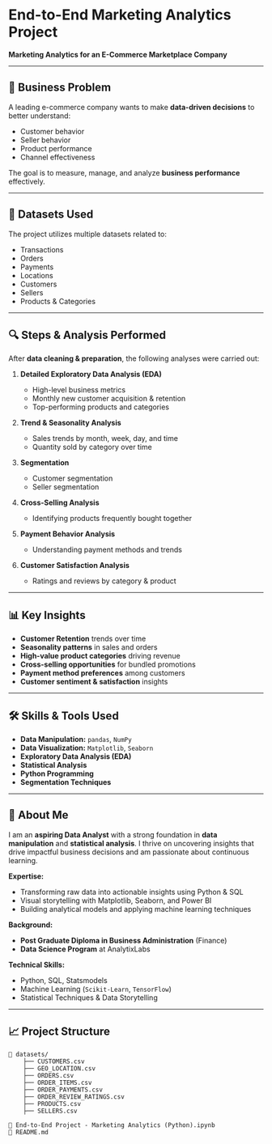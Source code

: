 

# **End-to-End Marketing Analytics Project**

**Marketing Analytics for an E-Commerce Marketplace Company**

---

## 📌 **Business Problem**

A leading e-commerce company wants to make **data-driven decisions** to better understand:

* Customer behavior
* Seller behavior
* Product performance
* Channel effectiveness

The goal is to measure, manage, and analyze **business performance** effectively.

---

## 📂 **Datasets Used**

The project utilizes multiple datasets related to:

* Transactions
* Orders
* Payments
* Locations
* Customers
* Sellers
* Products & Categories

---

## 🔍 **Steps & Analysis Performed**

After **data cleaning & preparation**, the following analyses were carried out:

1. **Detailed Exploratory Data Analysis (EDA)**

   * High-level business metrics
   * Monthly new customer acquisition & retention
   * Top-performing products and categories

2. **Trend & Seasonality Analysis**

   * Sales trends by month, week, day, and time
   * Quantity sold by category over time

3. **Segmentation**

   * Customer segmentation
   * Seller segmentation

4. **Cross-Selling Analysis**

   * Identifying products frequently bought together

5. **Payment Behavior Analysis**

   * Understanding payment methods and trends

6. **Customer Satisfaction Analysis**

   * Ratings and reviews by category & product

---

## 📊 **Key Insights**

* **Customer Retention** trends over time
* **Seasonality patterns** in sales and orders
* **High-value product categories** driving revenue
* **Cross-selling opportunities** for bundled promotions
* **Payment method preferences** among customers
* **Customer sentiment & satisfaction** insights

---

## 🛠 **Skills & Tools Used**

* **Data Manipulation:** `pandas`, `NumPy`
* **Data Visualization:** `Matplotlib`, `Seaborn`
* **Exploratory Data Analysis (EDA)**
* **Statistical Analysis**
* **Python Programming**
* **Segmentation Techniques**

---

## 🚀 **About Me**

I am an **aspiring Data Analyst** with a strong foundation in **data manipulation** and **statistical analysis**. I thrive on uncovering insights that drive impactful business decisions and am passionate about continuous learning.

**Expertise:**

* Transforming raw data into actionable insights using Python & SQL
* Visual storytelling with Matplotlib, Seaborn, and Power BI
* Building analytical models and applying machine learning techniques

**Background:**

* **Post Graduate Diploma in Business Administration** (Finance)
* **Data Science Program** at AnalytixLabs

**Technical Skills:**

* Python, SQL, Statsmodels
* Machine Learning (`Scikit-Learn`, `TensorFlow`)
* Statistical Techniques & Data Storytelling

---

## 📈 **Project Structure**

```
📁 datasets/
    ├── CUSTOMERS.csv
    ├── GEO_LOCATION.csv
    ├── ORDERS.csv
    ├── ORDER_ITEMS.csv
    ├── ORDER_PAYMENTS.csv
    ├── ORDER_REVIEW_RATINGS.csv
    ├── PRODUCTS.csv
    ├── SELLERS.csv

📄 End-to-End Project - Marketing Analytics (Python).ipynb
📄 README.md
```


